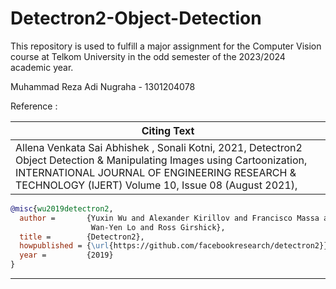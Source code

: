 # Detectron2-Object-Detection

This repository is used to fulfill a major assignment for the Computer Vision course at Telkom University in the odd semester of the 2023/2024 academic year.


Muhammad Reza Adi Nugraha - 1301204078

Reference : 

|Citing Text|
|---|
| Allena Venkata Sai Abhishek , Sonali Kotni, 2021, Detectron2 Object Detection & Manipulating Images using Cartoonization, INTERNATIONAL JOURNAL OF ENGINEERING RESEARCH & TECHNOLOGY (IJERT) Volume 10, Issue 08 (August 2021), |

```BibTeX
@misc{wu2019detectron2,
  author =       {Yuxin Wu and Alexander Kirillov and Francisco Massa and
                  Wan-Yen Lo and Ross Girshick},
  title =        {Detectron2},
  howpublished = {\url{https://github.com/facebookresearch/detectron2}},
  year =         {2019}
}
```

---
